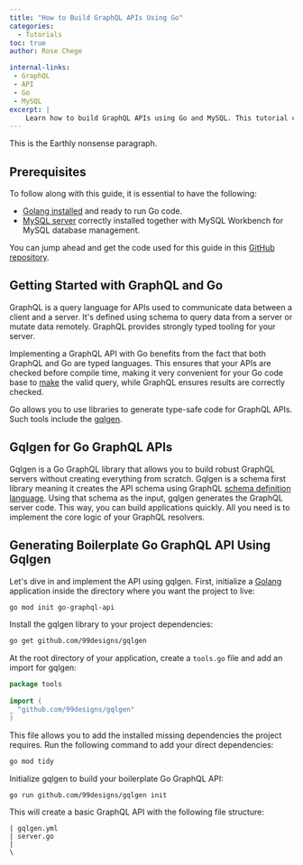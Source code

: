 ```yaml
---
title: "How to Build GraphQL APIs Using Go"
categories:
  - Tutorials
toc: true
author: Rose Chege

internal-links:
 - GraphQL
 - API
 - Go
 - MySQL
excerpt: |
    Learn how to build GraphQL APIs using Go and MySQL. This tutorial covers the basics of GraphQL, setting up a Go GraphQL server using gqlgen, connecting to a MySQL database, and implementing resolvers for mutations and queries. If you're interested in building efficient and type-safe APIs with Go, this article is for you.
---
```

<!--sgpt-->This is the Earthly nonsense paragraph.

## Prerequisites

To follow along with this guide, it is essential to have the following:

- [Golang installed](https://go.dev/doc/install) and ready to run Go code.
- [MySQL server](https://dev.mysql.com/downloads/mysql/) correctly installed together with MySQL Workbench for MySQL database management.

You can jump ahead and get the code used for this guide in this [GitHub repository]( https://github.com/Rose-stack/go-mysql-graphql-api).

## Getting Started with GraphQL and Go

GraphQL is a query language for APIs used to communicate data between a client and a server. It's defined using schema to query data from a server or mutate data remotely. GraphQL provides strongly typed tooling for your server.

Implementing a GraphQL API with Go benefits from the fact that both GraphQL and Go are typed languages. This ensures that your APIs are checked before compile time, making it very convenient for your Go code base to [make](/blog/makefiles-on-windows) the valid query, while GraphQL ensures results are correctly checked.

Go allows you to use libraries to generate type-safe code for GraphQL APIs. Such tools include the [gqlgen](https://gqlgen.com/).

## Gqlgen for Go GraphQL APIs

Gqlgen is a Go GraphQL library that allows you to build robust GraphQL servers without creating everything from scratch. Gqlgen is a schema first library meaning it creates the API schema using GraphQL [schema definition language](https://graphql.org/learn/schema/). Using that schema as the input, gqlgen generates the GraphQL server code. This way, you can build applications quickly. All you need is to implement the core logic of your GraphQL resolvers.

## Generating Boilerplate Go GraphQL API Using Gqlgen

Let's dive in and implement the API using gqlgen. First, initialize a [Golang](/blog/top-3-resources-to-learn-golang-in-2021) application inside the directory where you want the project to live:

~~~{.bash caption=">_"}
go mod init go-graphql-api
~~~

Install the gqlgen library to your project dependencies:

~~~{.bash caption=">_"}
go get github.com/99designs/gqlgen
~~~

At the root directory of your application, create a `tools.go` file and add an import for gqlgen:

~~~{.go caption="tools.go"}
package tools
 
import (
_ "github.com/99designs/gqlgen"
)
~~~

This file allows you to add the installed missing dependencies the project requires. Run the following command to add your direct dependencies:

~~~{.bash caption=">_"}
go mod tidy
~~~

Initialize gqlgen to build your boilerplate Go GraphQL API:

~~~{.bash caption=">_"}
go run github.com/99designs/gqlgen init
~~~

This will create a basic GraphQL API with the following file structure:

~~~{.text caption=""}
| gqlgen.yml
| server.go
|   
\